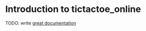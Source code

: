 # Introduction to tictactoe_online

TODO: write [great documentation](http://jacobian.org/writing/what-to-write/)
